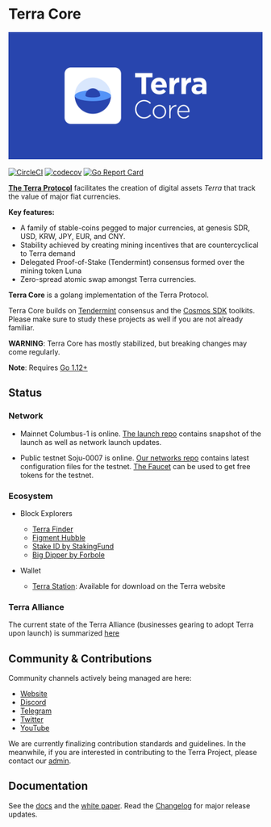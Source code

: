 # Terra Core
![banner](docs/terra-core.png)

[![CircleCI](https://circleci.com/gh/terra-project/core/tree/develop.svg?style=svg&circle-token=9d02a374fccebf599abb8ae363c30e33d45acc6d)](https://circleci.com/gh/terra-project/core/tree/develop)
[![codecov](https://codecov.io/gh/terra-project/core/branch/develop/graph/badge.svg)](https://codecov.io/gh/terra-project/core)
[![Go Report Card](https://goreportcard.com/badge/github.com/terra-project/core)](https://goreportcard.com/report/github.com/terra-project/core)

**[The Terra Protocol](https://terra.money)** facilitates the creation of digital assets _Terra_ that track the value of major fiat currencies.

**Key features:**

- A family of stable-coins pegged to major currencies, at genesis SDR, USD, KRW, JPY, EUR, and CNY.
- Stability achieved by creating mining incentives that are countercyclical to Terra demand
- Delegated Proof-of-Stake (Tendermint) consensus formed over the mining token Luna
- Zero-spread atomic swap amongst Terra currencies.

**Terra Core** is a golang implementation of the Terra Protocol.

Terra Core builds on [Tendermint](https://github.com/tendermint/tendermint) consensus and the [Cosmos SDK](https://github.com/cosmos/cosmos-sdk) toolkits. Please make sure to study these projects as well if you are not already familiar.

**WARNING**: Terra Core has mostly stabilized, but breaking changes may come regularly.

**Note**: Requires [Go 1.12+](https://golang.org/dl/)

## Status

### Network

- Mainnet Columbus-1 is online. [The launch repo](https://github.com/terra-project/launch) contains snapshot of the launch as well as network launch updates. 

- Public testnet Soju-0007 is online. [Our networks repo](https://github.com/terra-project/networks) contains latest configuration files for the testnet. [The Faucet](https://faucet.terra.money) can be used to get free tokens for the testnet. 


### Ecosystem

- Block Explorers
    - [Terra Finder](https://finder.terra.money)
    - [Figment Hubble](https://hubble.figment.network/terra/chains/columbus-1)
    - [Stake ID by StakingFund](https://terra.stake.id)
    - [Big Dipper by Forbole](https://terra.bigdipper.live/)

- Wallet 
    - [Terra Station](https://terra.money): Available for download on the Terra website


### Terra Alliance

The current state of the Terra Alliance (businesses gearing to adopt Terra upon launch) is summarized [here](https://medium.com/terra-money/state-of-the-terra-alliance-d7f3ff8f6411?fbclid=IwAR2xyZ2sRi_gTHeNPH8tL_VoXpvmDq3sdWMwXaSQCAbHhQGhIEx-yHxWRio)


## Community & Contributions

Community channels actively being managed are here:
- [Website](https://terra.money/)
- [Discord](https://discord.gg/vutpqa)
- [Telegram](https://t.me/terra_announcements)
- [Twitter](https://twitter.com/terra_money)
- [YouTube](https://goo.gl/3G4T1z)

We are currently finalizing contribution standards and guidelines. In the meanwhile, if you are interested in contributing to the Terra Project, please contact our [admin](mailto:core@terra.money).

## Documentation

See the [docs](https://docs.terra.money) and the [white paper](https://terra.money/static/Terra_White_Paper.pdf). Read the [Changelog](./CHANGELOG.md) for major release updates.
